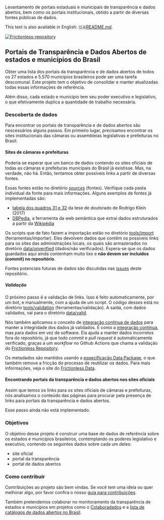 Levantamento de portais estaduais e municipais de transparência e dados abertos, bem como os portais institucionais, obtido a partir de diversas fontes públicas de dados.

This text is also available in English: 🇬🇧[README.md](README.md).

[![Frictionless-repository](https://github.com/augusto-herrmann/transparencia-dados-abertos-brasil/actions/workflows/frictionless.yaml/badge.svg)](https://repository.frictionlessdata.io/report?user=augusto-herrmann&repo=transparencia-dados-abertos-brasil&flow=frictionless)

## Portais de Transparência e Dados Abertos de estados e municípios do Brasil

Obter uma lista dos portais da transparência e de dados abertos de todos os 27
estados e 5.570 municípios brasileiros pode ser uma tarefa descomunal. Este
projeto tem o objetivo de consolidar e manter atualizadas todas essas
informações de referência.

Além disso, cada estado e município tem seu poder executivo e legislativo, o
que efetivamente duplica a quantidade de trabalho necessária.

### Descoberta de dados

Para encontrar os portais de transparência e de dados abertos são
nescessários alguns passos. Em primeiro lugar, precisamos encontrar
os sites institucionais das câmaras ou assembleias legislativas e prefeituras
no Brasil.

#### Sites de câmaras e prefeituras

Poderia se esperar que um banco de dados contendo os sites oficiais de todas
as câmaras e prefeituras municipais do Brasil já existisse. Mas, na verdade,
não há. Então, tentamos obter possíveis links a partir de diversas fontes.

Essas fontes estão no diretório *[sources](sources)* (fontes). Verifique cada
pasta individual da fonte para mais informações. Alguns exemplos de fontes já
implementadas são:

* [tabela dos quadros 31 e 32](sources/research/klein-2017) da tese de doutorado de Rodrigo Klein (2017)
* [DBPedia](sources/dbpedia), a ferramenta da web semântica que extrai dados
  estruturados a partir da [Wikipédia](https://www.wikipedia.org/)

Os scripts que de fato fazem a importação estão no diretório
[tools/import](tools/import) (ferramentas/importar). Eles devolvem dados que
contêm os possíveis links para os sites das administrações locais, os quais
são armazenados no diretório [data/unverified](data/unverified) (dados/não
verificados). Espera-se que os dados guardados aqui ainda contenham muito
lixo e **não devem ser incluídos (commit) no repositório**.

Fontes potenciais futuras de dados são discutidas nas
[issues](https://github.com/augusto-herrmann/transparencia-dados-abertos-brasil/issues)
deste repositório.

##### Validação

O próximo passo é a validação de links. Isso é feito automaticamente, por um
bot, e manualmente, com a ajuda de um script. O código desses está no
diretório [tools/validation](tools/validation) (ferramentas/validação). A
saída, com dados validados, vai para o diretório [data/valid](data/valid).

Nós também aplicamos o conceito de
[integração contínua de dados](http://okfnlabs.org/blog/2016/05/17/automated-data-validation.html)
para manter a integridade dos dados já validados. É como a
[integração contínua](https://en.wikipedia.org/wiki/Continuous_integration),
mas para dados em vez de software. Ela ajuda a manter dados incorretos fora do
repositório, já que todo *commit* e *pull request* é automaticamente
verificado, graças a um *workflow* no Github Actions que chama a validação do
[Frictionless Repository](https://repository.frictionlessdata.io/).

Os metadados são mantidos usando a
[especificação Data Package](https://frictionlessdata.io/specs/data-package/),
o que também remove a fricção do processo de reutilizar os dados. Para mais
informações, veja o site do [Frictionless Data](https://frictionlessdata.io/).

#### Encontrando portais da transparência e dados abertos nos sites oficiais

Assim que temos os links para os sites oficiais de câmaras e prefeituras,
nós analisamos o conteúdo das páginas para procurar pela presença de links
para portais da transparência e dados abertos.

Esse passo ainda não está implementado.

### Objetivos

O objetivo desse projeto é construir uma base de dados de referência sobre
os estados e municípios brasileiros, contemplando os poderes legislativo e
executivo, contendo os seguintes dados sobre cada um deles:

* site oficial
* portal da transparência
* portal de dados abertos

### Como contribuir

Contribuições ao projeto são bem vindas. Se você tem uma ideia ou quer
melhorar algo, por favor confira o nosso
[guia para contribuições](CONTRIBUIR.md).

Também pretendemos colaborar no monitoramento da transparência de estados e
municípios em projetos como o [Colaboradados](http://colaboradados.github.io/)
e a [lista de catálogos de dados abertos no
Brasil](https://github.com/dadosgovbr/catalogos-dados-brasil).

